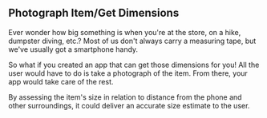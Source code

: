 ## Photograph Item/Get Dimensions

Ever wonder how big something is when you're at the store, on a hike, dumpster diving, etc.? Most of us don't always carry a measuring tape, but we've usually got a smartphone handy. 

So what if you created an app that can get those dimensions for you! 
All the user would have to do is take a photograph of the item. From there, your app would take care of the rest. 

By assessing the item's size in relation to distance from the phone and other surroundings, it could deliver an accurate size estimate to the user.
